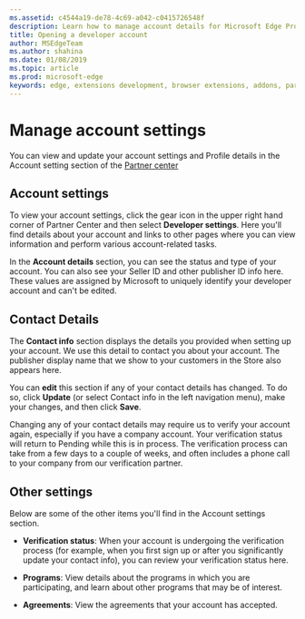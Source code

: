 ```yaml
---
ms.assetid: c4544a19-de78-4c69-a042-c0415726548f
description: Learn how to manage account details for Microsoft Edge Program to Partner center.
title: Opening a developer account
author: MSEdgeTeam
ms.author: shahina
ms.date: 01/08/2019
ms.topic: article
ms.prod: microsoft-edge
keywords: edge, extensions development, browser extensions, addons, partner center, developer
---
```


# Manage account settings

You can view and update your account settings and Profile details in the Account setting section of the [Partner center]

## Account settings

To view your account settings, click the gear icon in the upper right hand corner of Partner Center and then select **Developer settings**. Here you'll find details about your account and links to other pages where you can view information and perform various account-related tasks.

In the **Account details** section, you can see the status and type of your account. You can also see your Seller ID and other publisher ID info here. These values are assigned by Microsoft to uniquely identify your developer account and can't be edited.

## Contact Details

The **Contact info** section displays the details you provided when setting up your account. We use this detail to contact you about your account. The publisher display name that we show to your customers in the Store also appears here.

You can **edit** this section if any of your contact details has changed. To do so, click **Update** (or select Contact info in the left navigation menu), make your changes, and then click **Save**.

Changing any of your contact details may require us to verify your account again, especially if you have a company account. Your verification status will return to Pending while this is in process. The verification process can take from a few days to a couple of weeks, and often includes a phone call to your company from our verification partner.

## Other settings

Below are some of the other items you'll find in the Account settings section.

- **Verification status**: When your account is undergoing the verification process (for example, when you first sign up or after you significantly update your contact info), you can review your verification status here.

- **Programs**: View details about the programs in which you are participating, and learn about other programs that may be of interest.

- **Agreements**: View the agreements that your account has accepted.

[Partner center]: https://go.microsoft.com/fwlink/?linkid=2099798
